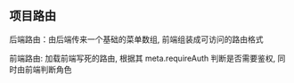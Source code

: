  ## 项目路由

后端路由：由后端传来一个基础的菜单数组, 前端组装成可访问的路由格式

前端路由: 加载前端写死的路由, 根据其 meta.requireAuth 判断是否需要鉴权, 同时由前端判断角色

 
